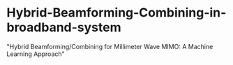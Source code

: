 # Hybrid-Beamforming-Combining-in-broadband-system
"Hybrid Beamforming/Combining for Millimeter Wave MIMO: A Machine Learning Approach"
